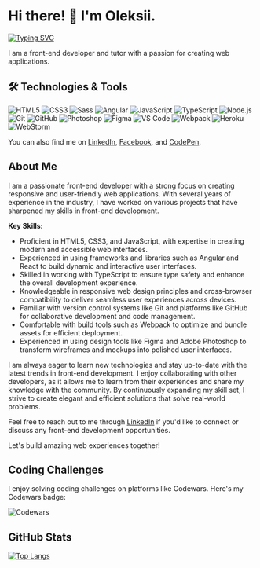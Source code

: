 # Hi there! 👋 I'm Oleksii.

[![Typing SVG](https://readme-typing-svg.herokuapp.com?color=%2336BCF7&lines=Welcome+to+my+GitHub+page)](https://git.io/typing-svg)

I am a front-end developer and tutor with a passion for creating web applications.

## 🛠️ Technologies & Tools


![HTML5](https://img.shields.io/badge/HTML5-E34F26?style=flat-square&logo=html5&logoColor=white)
![CSS3](https://img.shields.io/badge/CSS3-1572B6?style=flat-square&logo=css3&logoColor=white)
![Sass](https://img.shields.io/badge/Sass-CC6699?style=flat-square&logo=sass&logoColor=white)
![Angular](https://img.shields.io/badge/Angular-DD0031?style=flat-square&logo=angular&logoColor=white)
![JavaScript](https://img.shields.io/badge/JavaScript-EFD53C?style=flat-square&logo=javascript&logoColor=black)
![TypeScript](https://img.shields.io/badge/TypeScript-007ACC?style=flat-square&logo=typescript&logoColor=fff)
![Node.js](https://img.shields.io/badge/Node.js-90C53F?style=flat-square&logo=node.js&logoColor=fff)
![Git](https://img.shields.io/badge/Git-F05033?style=flat-square&logo=git&logoColor=fff)
![GitHub](https://img.shields.io/badge/GitHub-000?style=flat-square&logo=github&logoColor=fff)
![Photoshop](https://img.shields.io/badge/Photoshop-31A8FF?style=flat-square&logo=adobe-photoshop&logoColor=fff)
![Figma](https://img.shields.io/badge/Figma-1D1D1D?style=flat-square&logo=figma&logoColor=fff)
![VS Code](https://img.shields.io/badge/VS_Code-007ACC?style=flat-square&logo=visual-studio-code&logoColor=fff)
![Webpack](https://img.shields.io/badge/Webpack-89CFF3?style=flat-square&logo=webpack&logoColor=000)
![Heroku](https://img.shields.io/badge/Heroku-430098?style=flat-square&logo=heroku&logoColor=white)
![WebStorm](https://img.shields.io/badge/WebStorm-143?style=flat-square&logo=webstorm&logoColor=white&color=black)

You can also find me on [LinkedIn](https://www.linkedin.com/in/oleksii-ustinov/), [Facebook](https://www.facebook.com/oleksii.ustinov), and [CodePen](https://codepen.io/OleksiiU).
## About Me

I am a passionate front-end developer with a strong focus on creating responsive and user-friendly web applications. With several years of experience in the industry, I have worked on various projects that have sharpened my skills in front-end development.

**Key Skills:**
- Proficient in HTML5, CSS3, and JavaScript, with expertise in creating modern and accessible web interfaces.
- Experienced in using frameworks and libraries such as Angular and React to build dynamic and interactive user interfaces.
- Skilled in working with TypeScript to ensure type safety and enhance the overall development experience.
- Knowledgeable in responsive web design principles and cross-browser compatibility to deliver seamless user experiences across devices.
- Familiar with version control systems like Git and platforms like GitHub for collaborative development and code management.
- Comfortable with build tools such as Webpack to optimize and bundle assets for efficient deployment.
- Experienced in using design tools like Figma and Adobe Photoshop to transform wireframes and mockups into polished user interfaces.

I am always eager to learn new technologies and stay up-to-date with the latest trends in front-end development. I enjoy collaborating with other developers, as it allows me to learn from their experiences and share my knowledge with the community. By continuously expanding my skill set, I strive to create elegant and efficient solutions that solve real-world problems.

Feel free to reach out to me through [LinkedIn](https://www.linkedin.com/in/oleksii-ustinov/) if you'd like to connect or discuss any front-end development opportunities.

Let's build amazing web experiences together!

## Coding Challenges

I enjoy solving coding challenges on platforms like Codewars. Here's my Codewars badge:

![Codewars](https://www.codewars.com/users/OleksiiU/badges/large)



## GitHub Stats

[![Top Langs](https://github-readme-stats.vercel.app/api/top-langs/?username=holus-bolus&layout=pie)](https://github.com/holus-bolus/github-readme-stats)





